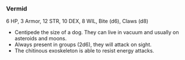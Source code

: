 ### Vermid
6 HP, 3 Armor, 12 STR, 10 DEX, 8 WIL, Bite (d6), Claws (d8)
- Centipede the size of a dog. They can live in vacuum and usually on asteroids and moons.
- Always present in groups (2d6), they will attack on sight.
- The chitinous exoskeleton is able to resist energy attacks.

